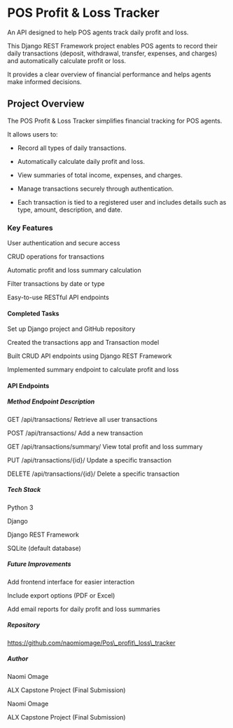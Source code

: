 # POS Profit \& Loss Tracker



An API designed to help POS agents track daily profit and loss.



This Django REST Framework project enables POS agents to record their daily transactions (deposit, withdrawal, transfer, expenses, and charges) and automatically calculate profit or loss.

It provides a clear overview of financial performance and helps agents make informed decisions.



## Project Overview



The POS Profit \& Loss Tracker simplifies financial tracking for POS agents.

It allows users to:



* Record all types of daily transactions.



* Automatically calculate daily profit and loss.



* View summaries of total income, expenses, and charges.



* Manage transactions securely through authentication.



* Each transaction is tied to a registered user and includes details such as type, amount, description, and date.



### **Key Features**



User authentication and secure access



CRUD operations for transactions



Automatic profit and loss summary calculation



Filter transactions by date or type



Easy-to-use RESTful API endpoints



#### Completed Tasks



Set up Django project and GitHub repository



Created the transactions app and Transaction model



Built CRUD API endpoints using Django REST Framework



Implemented summary endpoint to calculate profit and loss





#### API Endpoints

##### Method	Endpoint	Description

GET	/api/transactions/	Retrieve all user transactions

POST	/api/transactions/	Add a new transaction

GET	/api/transactions/summary/	View total profit and loss summary

PUT	/api/transactions/{id}/	Update a specific transaction

DELETE	/api/transactions/{id}/	Delete a specific transaction



##### Tech Stack



Python 3



Django



Django REST Framework



SQLite (default database)





##### Future Improvements



Add frontend interface for easier interaction



Include export options (PDF or Excel)



Add email reports for daily profit and loss summaries





##### Repository



https://github.com/naomiomage/Pos\_profit\_loss\_tracker



##### Author

Naomi Omage

ALX Capstone Project (Final Submission)



Naomi Omage

ALX Capstone Project (Final Submission)

